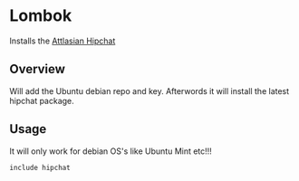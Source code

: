 
# Lombok 

Installs the [Attlasian Hipchat](https://www.hipchat.com//) 

Overview
--------

Will add the Ubuntu debian repo and key.
Afterwords it will install the latest hipchat package.

## Usage
It will only work for debian OS's like Ubuntu Mint etc!!!

```puppet
include hipchat
```
